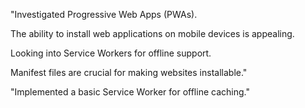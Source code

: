 "Investigated Progressive Web Apps (PWAs).

The ability to install web applications on mobile devices is appealing.

Looking into Service Workers for offline support.

Manifest files are crucial for making websites installable."

"Implemented a basic Service Worker for offline caching."